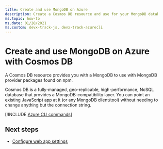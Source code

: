 ```yaml
---
title: Create and use MongoDB on Azure
description: Create a Cosmos DB resource and use for your MongoDB database. 
ms.topic: how-to
ms.date: 01/28/2021
ms.custom: devx-track-js, devx-track-azurecli
---
```


# Create and use MongoDB on Azure with Cosmos DB

A Cosmos DB resource provides you with a MongoDB to use with MongoDB provider packages found on npm. 

Cosmos DB is a fully-managed, geo-replicable, high-performance, NoSQL database that provides a MongoDB-compatibility layer. You can point an existing JavaScript app at it (or any MongoDB client/tool) without needing to change anything but the connection string. 


[!INCLUDE [Azure CLI commands](../../includes/azure-cli-mongodb.md)]

## Next steps

* [Configure web app settings](../configure-web-app-settings.md)


